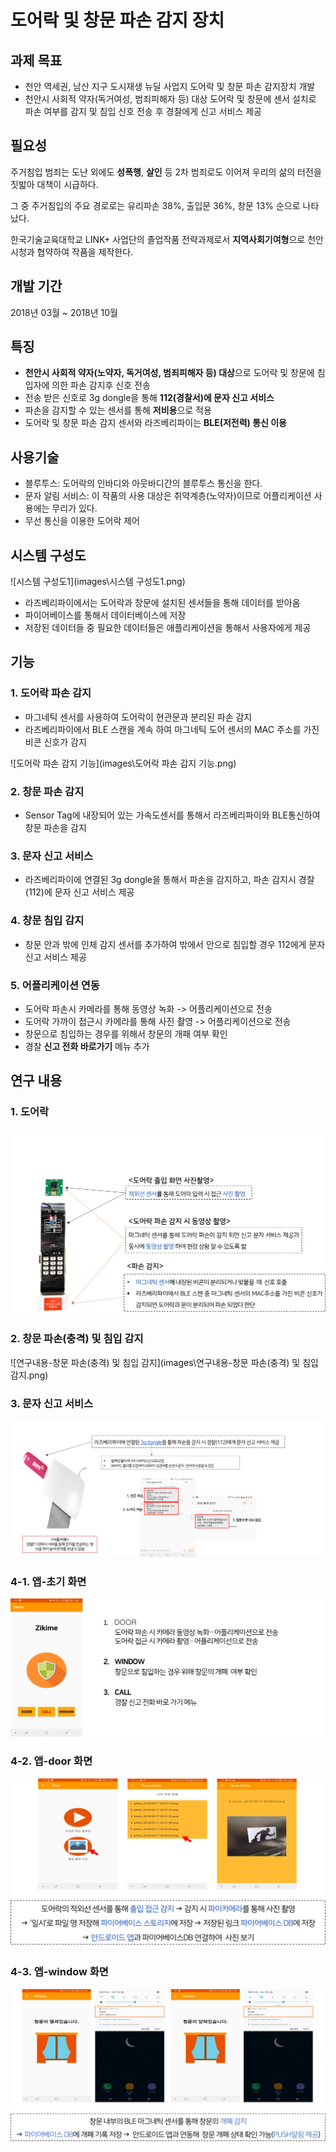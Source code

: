 #  도어락 및 창문 파손 감지 장치

## 과제 목표

- 천안 역세권, 남산 지구 도시재생 뉴딜 사업지 도어락 및 창문 파손 감지장치 개발
- 천안시 사회적 약자(독거여성, 범죄피해자 등) 대상 도어락 및 창문에 센서 설치로 파손 여부를 감지 및 침입 신호 전송 후 경찰에게 신고 서비스 제공

## 필요성 

주거침입 범죄는 도난 외에도 **성폭행**, **살인** 등 2차 범죄로도 이어져 우리의 삶의 터전을 짓밟아 대책이 시급하다.

그 중 주거침입의 주요 경로로는 유리파손 38%, 출입문 36%, 창문 13% 순으로 나타났다.

한국기술교육대학교 LINK+ 사업단의 졸업작품 전략과제로서 **지역사회기여형**으로 천안시청과 협약하여 작품을 제작한다.

## 개발 기간

2018년 03월 ~ 2018년 10월

## 특징

- **천안시 사회적 약자(노약자, 독거여성, 범죄피해자 등) 대상**으로 도어락 및 창문에 침입자에 의한 파손 감지후 신호 전송
- 전송 받은 신호로 3g dongle을 통해 **112(경찰서)에 문자 신고 서비스**
- 파손을 감지할 수 있는 센서를 통해 **저비용**으로 적용
- 도어락 및 창문 파손 감지 센서와 라즈베리파이는 **BLE(저전력) 통신 이용**

## 사용기술

- 블루투스: 도어락의 인바디와 아웃바디간의 블루투스 통신을 한다.
- 문자 알림 서비스: 이 작품의 사용 대상은 취약계층(노약자)이므로 어플리케이션 사용에는 무리가 있다.
- 무선 통신을 이용한 도어락 제어

## 시스템 구성도

![시스템 구성도1](images\시스템 구성도1.png)

- 라즈베리파이에서는 도어락과 창문에 설치된 센서들을 통해 데이터를 받아옴
- 파이어베이스를 통해서 데이터베이스에 저장
- 저장된 데이터들 중 필요한 데이터들은 애플리케이션을 통해서 사용자에게 제공

## 기능

### 1. 도어락 파손 감지

- 마그네틱 센서를 사용하여 도어락이 현관문과 분리된 파손 감지
- 라즈베리파이에서 BLE 스캔을 계속 하여 마그네틱 도어 센서의 MAC 주소를 가진 비콘 신호가 감지

![도어락 파손 감지 기능](images\도어락 파손 감지 기능.png)

### 2. 창문 파손 감지

-  Sensor Tag에 내장되어 있는 가속도센서를 통해서 라즈베리파이와 BLE통신하여 창문 파손을 감지

### 3. 문자 신고 서비스

- 라즈베리파이에 연결된 3g dongle을 통해서 파손을 감지하고, 파손 감지시 경찰(112)에 문자 신고 서비스 제공

### 4. 창문 침입 감지

- 창문 안과 밖에 인체 감지 센서를 추가하여 밖에서 안으로 침입할 경우 112에게 문자 신고 서비스 제공

### 5. 어플리케이션 연동

- 도어락 파손시 카메라를 통해 동영상 녹화 -> 어플리케이션으로 전송
- 도어락 가까이 접근시 카메라를 통해 사진 촬영 -> 어플리케이션으로 전송
- 창문으로 침입하는 경우를 위해서 창문의 개패 여부 확인
- 경찰 **신고 전화 바로가기** 메뉴 추가

## 연구 내용 

### 1. 도어락

![연구내용-도어락](images\연구내용-도어락.png)

### 2. 창문 파손(충격) 및 침입 감지



![연구내용-창문 파손(충격) 및 침입 감지](images\연구내용-창문 파손(충격) 및 침입 감지.png)

### 3. 문자 신고 서비스



![연구내용-문자신고서비스](images\연구내용-문자신고서비스.png)

### 4-1. 앱-초기 화면



![연구내용-앱초기화면](images\연구내용-앱초기화면.png)

### 4-2. 앱-door 화면



![연구내용-app-door화면](images\연구내용-app-door화면.png)

### 4-3. 앱-window 화면



![연구내용-window화면](images\연구내용-window화면.png)


